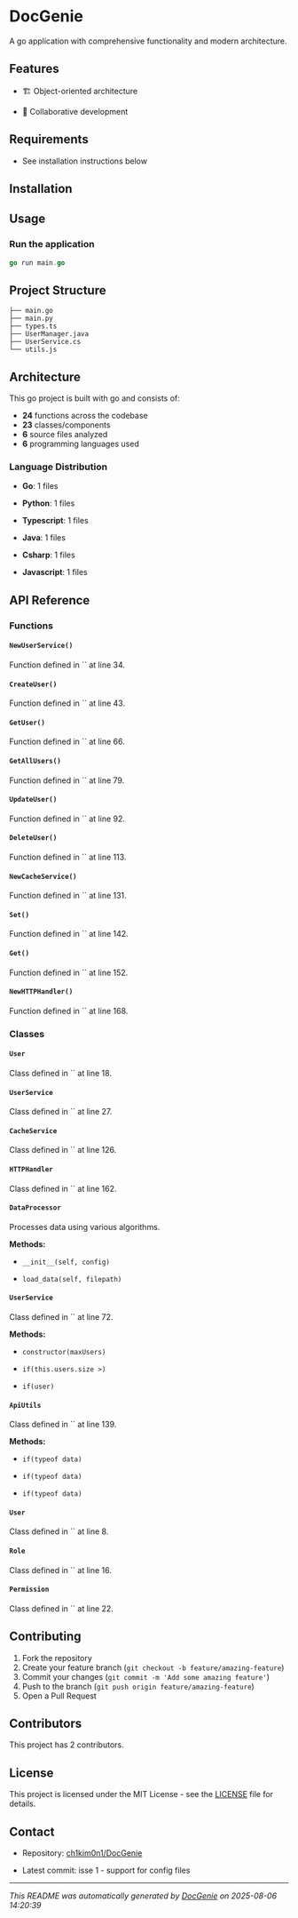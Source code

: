 # DocGenie

A go application with comprehensive functionality and modern architecture.



## Features


- 🏗️ Object-oriented architecture

- 👥 Collaborative development





## Requirements


- See installation instructions below


## Installation




## Usage


### Run the application

```go
go run main.go
```




## Project Structure

```
├── main.go
├── main.py
├── types.ts
├── UserManager.java
├── UserService.cs
└── utils.js
```

## Architecture

This go project is built with go and consists of:

- **24** functions across the codebase
- **23** classes/components
- **6** source files analyzed
- **6** programming languages used

### Language Distribution


- **Go**: 1 files

- **Python**: 1 files

- **Typescript**: 1 files

- **Java**: 1 files

- **Csharp**: 1 files

- **Javascript**: 1 files



## API Reference

### Functions


#### `NewUserService()`


Function defined in `` at line 34.



#### `CreateUser()`


Function defined in `` at line 43.



#### `GetUser()`


Function defined in `` at line 66.



#### `GetAllUsers()`


Function defined in `` at line 79.



#### `UpdateUser()`


Function defined in `` at line 92.



#### `DeleteUser()`


Function defined in `` at line 113.



#### `NewCacheService()`


Function defined in `` at line 131.



#### `Set()`


Function defined in `` at line 142.



#### `Get()`


Function defined in `` at line 152.



#### `NewHTTPHandler()`


Function defined in `` at line 168.






### Classes


#### `User`


Class defined in `` at line 18.





#### `UserService`


Class defined in `` at line 27.





#### `CacheService`


Class defined in `` at line 126.





#### `HTTPHandler`


Class defined in `` at line 162.





#### `DataProcessor`


Processes data using various algorithms.



**Methods:**

- `__init__(self, config)`

- `load_data(self, filepath)`




#### `UserService`


Class defined in `` at line 72.



**Methods:**

- `constructor(maxUsers)`

- `if(this.users.size >)`

- `if(user)`




#### `ApiUtils`


Class defined in `` at line 139.



**Methods:**

- `if(typeof data)`

- `if(typeof data)`

- `if(typeof data)`




#### `User`


Class defined in `` at line 8.





#### `Role`


Class defined in `` at line 16.





#### `Permission`


Class defined in `` at line 22.













## Contributing

1. Fork the repository
2. Create your feature branch (`git checkout -b feature/amazing-feature`)
3. Commit your changes (`git commit -m 'Add some amazing feature'`)
4. Push to the branch (`git push origin feature/amazing-feature`)
5. Open a Pull Request


## Contributors

This project has 2 contributors.


## License

This project is licensed under the MIT License - see the [LICENSE](LICENSE) file for details.

## Contact


- Repository: [ch1kim0n1/DocGenie](https://github.com/ch1kim0n1/DocGenie.git)


- Latest commit: isse 1 - support for config files


---

*This README was automatically generated by [DocGenie](https://github.com/docgenie/docgenie) on 2025-08-06 14:20:39*
